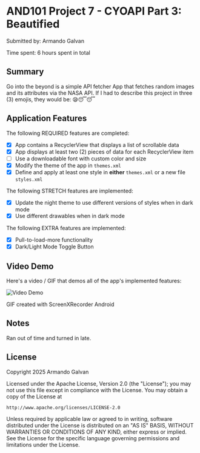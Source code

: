 <!-- (This is a comment) INSTRUCTIONS: Go through this page and fill out any **bolded** entries with their correct values.-->

# AND101 Project 7 - CYOAPI Part 3: Beautified

Submitted by: Armando Galvan

Time spent: 6 hours spent in total

## Summary

Go into the beyond is a simple API fetcher App that fetches random images and its attributes via the NASA API.
If I had to describe this project in three (3) emojis, they would be: 😪😴😴

## Application Features

<!-- (This is a comment) Please be sure to change the [ ] to [x] for any features you completed.  If a feature is not checked [x], you might miss the points for that item! -->

The following REQUIRED features are completed:

- [X] App contains a RecyclerView that displays a list of scrollable data
- [X] App displays at least two (2) pieces of data for each RecyclerView item
- [ ] Use a downloadable font with custom color and size
- [X] Modify the theme of the app in `themes.xml`
- [X] Define and apply at least one style in **either** `themes.xml` or a new file `styles.xml`

The following STRETCH features are implemented:

- [X] Update the night theme to use different versions of styles when in dark mode
- [X] Use different drawables when in dark mode

The following EXTRA features are implemented:

- [X] Pull-to-load-more functionality
- [X] Dark/Light Mode Toggle Button 

## Video Demo

Here's a video / GIF that demos all of the app's implemented features:

<img src='https://i.imgur.com/0sJjaBZ.gif' title='Video Demo' width='' alt='Video Demo' />

GIF created with ScreenXRecorder Android 
## Notes

Ran out of time and turned in late.


## License

Copyright 2025 Armando Galvan

Licensed under the Apache License, Version 2.0 (the "License");
you may not use this file except in compliance with the License.
You may obtain a copy of the License at

    http://www.apache.org/licenses/LICENSE-2.0

Unless required by applicable law or agreed to in writing, software
distributed under the License is distributed on an "AS IS" BASIS,
WITHOUT WARRANTIES OR CONDITIONS OF ANY KIND, either express or implied.
See the License for the specific language governing permissions and
limitations under the License.
